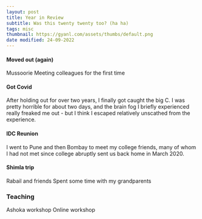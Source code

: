 ```yaml
---
layout: post
title: Year in Review
subtitle: Was this twenty twenty too? (ha ha)
tags: misc
thumbnail: https://gyanl.com/assets/thumbs/default.png
date modified: 24-09-2022
---
```


#### Moved out (again)

Mussoorie 
Meeting colleagues for the first time

#### Got Covid
After holding out for over two years, I finally got caught the big C. I was pretty horrible for about two days, and the brain fog I briefly experienced really freaked me out - but I think I escaped relatively unscathed from the experience. 

#### IDC Reunion
I went to Pune and then Bombay to meet my college friends, many of whom I had not met since college abruptly sent us back home in March 2020. 

#### Shimla trip
Rabail and friends
Spent some time with my grandparents

### Teaching

Ashoka workshop
Online workshop
